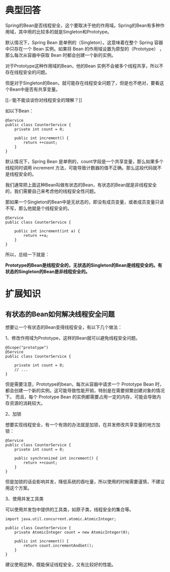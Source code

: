 # 典型回答


Spring的Bean是否线程安全，这个要取决于他的作用域。Spring的Bean有多种作用域，其中用的比较多的就是Singleton和Prototype。



默认情况下，Spring Bean 是单例的（Singleton）。这意味着在整个 Spring 容器中只存在一个 Bean 实例。如果将 Bean 的作用域设置为原型的（Prototype） ，那么每次从容器中获取 Bean 时都会创建一个新的实例。



对于Prototype这种作用域的Bean，他的Bean 实例不会被多个线程共享，所以不存在线程安全的问题。



但是对于Singleton的Bean，就可能存在线程安全问题了，但是也不绝对，要看这个Bean中是否有共享变量。



[[✅能不能谈谈你对线程安全的理解？]]



如以下Bean：



```plain
@Service
public class CounterService {
    private int count = 0;

    public int increment() {
        return ++count;
    }
}
```



默认情况下，Spring Bean 是单例的，count字段是一个共享变量，那么如果多个线程同时调用 increment 方法，可能导致计数器的值不正确。那么这段代码就不是线程安全的。



我们通常把上面这种Bean叫做有状态的Bean，有状态的Bean就是非线程安全的，我们需要自己来考虑他的线程安全性问题。



那如果一个Singleton的Bean中是无状态的，即没有成员变量，或者成员变量只读不写，那么他就是个线程安全的。



```plain
@Service
public class CounterService {
    
    public int increment(int a) {
        return ++a;
    }
}

```



所以，总结一下就是：



**Prototype的Bean是线程安全的，无状态的Singleton的Bean是线程安全的。有状态的Singleton的Bean是非线程安全的。**



# 扩展知识


## 有状态的Bean如何解决线程安全问题


想要让一个有状态的Bean变得线程安全，有以下几个做法：



1、修改作用域为Prototype，这样的Bean就可以避免线程安全问题。



```plain
@Scope("prototype")
@Service
public class CounterService {

  	private int count = 0;
    // ...
}
```



但是需要注意，Prototype的bean，每次从容器中请求一个 Prototype Bean 时，都会创建一个新的实例。这可能导致性能开销，特别是在需要频繁创建对象的情况下。 而且，每个 Prototype Bean 的实例都需要占用一定的内存，可能会导致内存资源的消耗较大。



2、加锁



想要实现线程安全，有一个有效的办法就是加锁，在并发修改共享变量的地方加锁：



```plain
@Service
public class CounterService {
    private int count = 0;

    public synchronized int increment() {
        return ++count;
    }
}
```



但是加锁的话会影响并发，降低系统的吞吐量，所以使用的时候需要谨慎，不建议用这个方案。



3、使用并发工具类



可以使用并发包中提供的工具类，如原子类，线程安全的集合等。



```plain
import java.util.concurrent.atomic.AtomicInteger;

public class CounterService {
    private AtomicInteger count = new AtomicInteger(0);

    public int increment() {
        return count.incrementAndGet();
    }
}

```



建议使用这种，既能保证线程安全，又有比较好的性能。

